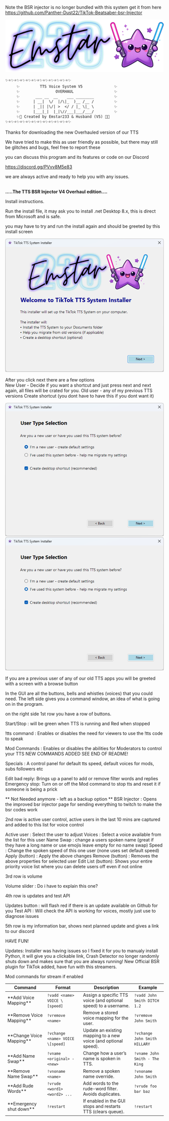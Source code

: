 Note the BSR injector is no longer bundled with this system
get it from here https://github.com/Panther-Dust22/TikTok-Beatsaber-bsr-Injector

![Header Banner](Images/banner.png)


```
✨⭐✨⭐✨⭐✨⭐✨⭐✨⭐✨⭐✨⭐✨⭐✨⭐✨⭐✨
     ✨         TTS Voice System V5              ✨
     ✨                OVERHAUL                  ✨
     ✨       ___ __  __    ___ ________         ✨
     ✨      | __|  \/  |/\|_  )__ /__ /         ✨
     ✨      | _|| |\/| >  </ / |_ \|_ \         ✨
     ✨      |___|_|  |_|\//___|___/___/         ✨
     ✨💫 Created by Emstar233 & Husband (V5) 💫✨
✨⭐✨⭐✨⭐✨⭐✨⭐✨⭐✨⭐✨⭐✨⭐✨⭐✨⭐✨
```  


Thanks for downloading the new Overhauled version of our TTS

We have tried to make this as user friendly as possible,
but there may still be glitches and bugs, feel free to report these

you can discuss this program and its features or code on our Discord

https://discord.gg/PVvv8M5e83

we are always active and ready to help you with any issues.

         
**.....The TTS BSR Injector V4 Overhaul edition....**

Install instructions.

Run the install file, it may ask you to install .net Desktop 8.x, this is direct from Microsoft and is safe.

you may have to try and run the install again and should be greeted by this install screen

![Splash screen](Images/InstallerSplash.png)

After you click next there are a few options  
     New User - Decide if you want a shortcut and just press next and next again, all files will be crated for you.
     Old user - any of my previous TTS versions
     Create shortcut (you dont have to have this if you dont want it)

![User Selection](https://github.com/Panther-Dust22/TikTok-Live-TTS/blob/main/Images/Installtype.png)![User Selection](https://github.com/Panther-Dust22/TikTok-Live-TTS/blob/main/Images/Installtype2.png)

If you are a previous user of any of our old TTS apps you will be greeted with a screen with a browse button
     




In the GUI are all the buttons, bells and whistles (voices) that you could need.
The left side gives you a command window, an idea of what is going on in the program.



on the right side 1st row you have a row of buttons.



Start/Stop    : will be green when TTS is running and Red when stopped

!tts command  : Enables or disables the need for viewers to use the !tts code to speak

Mod Commands  : Enables or disables the abilities for Moderators to control your TTS NEW COMMANDS ADDED SEE END OF README!

Specials      : A control panel for default tts speed, default voices for mods, subs followers etc

Edit bad reply: Brings up a panel to add or remove filter words and replies
Emergency stop: Turn on or off the Mod command to stop tts and reset it if someone is being a prick

** Not Needed anymore - left as a backup option **
BSR Injector  : Opens the improved bsr injector page for sending everything to twitch to make the bsr codes work


2nd row is active user control, active users in the last 10 mins are captured and added to this list for voice control


Active user       : Select the user to adjust
Voices            : Select a voice available from the list for this user
Name Swap         : change a users spoken name (great if they have a long name or use emojis leave empty for no name swap)
Speed             : Change the spoken speed of this one user (none uses set default speed)
Apply (button)    : Apply the above changes
Remove (button)   : Removes the above properties for selected user
Edit List (button): Shows your entire priority voice list where you can delete users off even if not online

3rd row is volume

Volume slider     : Do i have to explain this one?

4th row is updates and test API

Updates button    : will flash red if there is an update available on Github for you
Test API          : Will check the API is working for voices, mostly just use to diagnose issues

5th row is my information bar, shows next planned update and gives a link to our discord

HAVE FUN!

Updates: Installer was having issues so I fixed it for you to manualy install Python, it will give you a clickable link, Crash Detector no longer randomly shuts down and makes sure that you are always running!
New Official BSR plugin for TikTok added, have fun with this streamers.

Mod commands for stream if enabled

| Command                  | Format                          | Description                                                     | Example                        |
| ------------------------ | ------------------------------- | --------------------------------------------------------------- | ------------------------------ |
| \*\*Add Voice Mapping\*\*    | `!vadd <name> VOICE \[speed]`    | Assign a specific TTS voice (and optional speed) to a username. | `!vadd John Smith DITCH 1.2`   |
| \*\*Remove Voice Mapping\*\* | `!vremove <name>`               | Remove a stored voice mapping for the user.                     | `!vremove John Smith`          |
| \*\*Change Voice Mapping\*\* | `!vchange <name> VOICE \[speed]` | Update an existing mapping to a new voice (and optional speed). | `!vchange John Smith HILLARY`  |
| \*\*Add Name Swap\*\*        | `!vname <original> - <new>`     | Change how a user’s name is spoken in TTS.                      | `!vname John Smith - The King` |
| \*\*Remove Name Swap\*\*     | `!vnoname <name>`               | Remove a spoken name override.                                  | `!vnoname John Smith`          |
| \*\*Add Rude Words\*\*       | `!vrude <word1> <word2> ...`    | Add words to the rude-word filter. Avoids duplicates.           | `!vrude foo bar baz`           |
| \*\*Emergency shut down\*\*  | `!restart`                      | If enabled in the GUI stops and restarts TTS (clears queue).    | `!restart          `           |

